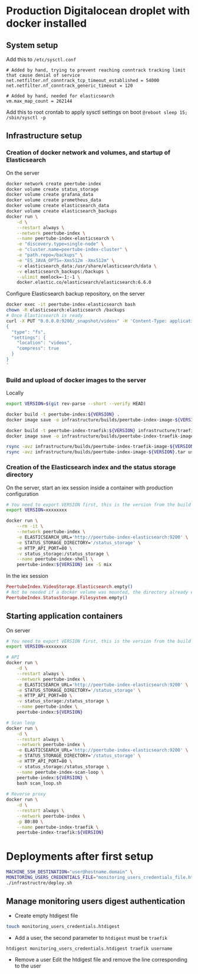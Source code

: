 # Production Digitalocean droplet with docker installed
## System setup
Add this to `/etc/sysctl.conf`
```
# Added by hand, trying to prevent reaching conntrack tracking limit that cause denial of service
net.netfilter.nf_conntrack_tcp_timeout_established = 54000
net.netfilter.nf_conntrack_generic_timeout = 120

# Added by hand, needed for elasticsearch
vm.max_map_count = 262144
```
Add this to root crontab to apply sysctl settings on boot
`@reboot sleep 15; /sbin/sysctl -p`

## Infrastructure setup
### Creation of docker network and volumes, and startup of Elasticsearch
On the server
```bash
docker network create peertube-index
docker volume create status_storage
docker volume create grafana_data
docker volume create prometheus_data
docker volume create elasticsearch_data
docker volume create elasticsearch_backups
docker run \
    -d \
    --restart always \
    --network peertube-index \
    --name peertube-index-elasticsearch \
    -e "discovery.type=single-node" \
    -e "cluster.name=peertube-index-cluster" \
    -e "path.repo=/backups" \
    -e "ES_JAVA_OPTS=-Xms512m -Xmx512m" \
    -v elasticsearch_data:/usr/share/elasticsearch/data \
    -v elasticsearch_backups:/backups \
    --ulimit memlock=-1:-1 \
    docker.elastic.co/elasticsearch/elasticsearch:6.6.0
```

Configure Elasticsearch backup repository, on the server
```bash
docker exec -it peertube-index-elasticsearch bash
chown -R elasticsearch:elasticsearch /backups
# Once Elasticsearch is ready
curl -X PUT "0.0.0.0:9200/_snapshot/videos" -H 'Content-Type: application/json' -d'
{
  "type": "fs",
  "settings": {
    "location": "videos",
    "compress": true
  }
}
'
``` 

### Build and upload of docker images to the server
Locally
```bash
export VERSION=$(git rev-parse --short --verify HEAD)

docker build -t peertube-index:${VERSION} .
docker image save -o infrastructure/builds/peertube-index-image-${VERSION}.tar peertube-index:${VERSION}

docker build -t peertube-index-traefik:${VERSION} infrastructure/traefik
docker image save -o infrastructure/builds/peertube-index-traefik-image-${VERSION}.tar peertube-index-traefik:${VERSION}

rsync -avz infrastructure/builds/peertube-index-traefik-image-${VERSION}.tar user@machine-hostname.domain:
rsync -avz infrastructure/builds/peertube-index-image-${VERSION}.tar user@machine-hostname.domain:
```

### Creation of the Elasticsearch index and the status storage directory
On the server, start an iex session inside a container with production configuration
```bash
# You need to export VERSION first, this is the version from the build step
export VERSION=xxxxxxxx

docker run \
    --rm -it \
    --network peertube-index \
    -e ELASTICSEARCH_URL='http://peertube-index-elasticsearch:9200' \
    -e STATUS_STORAGE_DIRECTORY='/status_storage' \
    -e HTTP_API_PORT=80 \
    -v status_storage:/status_storage \
    --name peertube-index-shell \
    peertube-index:${VERSION} iex -S mix
```

In the iex session
```elixir
PeertubeIndex.VideoStorage.Elasticsearch.empty()
# Not be needed if a docker volume was mounted, the directory already exists
PeertubeIndex.StatusStorage.Filesystem.empty()
```

## Starting application containers
On server
```bash
# You need to export VERSION first, this is the version from the build step
export VERSION=xxxxxxxx

# API
docker run \
    -d \
    --restart always \
    --network peertube-index \
    -e ELASTICSEARCH_URL='http://peertube-index-elasticsearch:9200' \
    -e STATUS_STORAGE_DIRECTORY='/status_storage' \
    -e HTTP_API_PORT=80 \
    -v status_storage:/status_storage \
    --name peertube-index \
    peertube-index:${VERSION}

# Scan loop
docker run \
    -d \
    --restart always \
    --network peertube-index \
    -e ELASTICSEARCH_URL='http://peertube-index-elasticsearch:9200' \
    -e STATUS_STORAGE_DIRECTORY='/status_storage' \
    -e HTTP_API_PORT=80 \
    -v status_storage:/status_storage \
    --name peertube-index-scan-loop \
    peertube-index:${VERSION} \
    bash scan_loop.sh
    
# Reverse proxy
docker run \
    -d \
    --restart always \
    --network peertube-index \
    -p 80:80 \
    --name peertube-index-traefik \
    peertube-index-traefik:${VERSION}
```

# Deployments after first setup
```bash
MACHINE_SSH_DESTINATION="user@hostname.domain" \
MONITORING_USERS_CREDENTIALS_FILE="monitoring_users_credentials_file.htdigest" \
./infrastructre/deploy.sh
```

## Manage monitoring users digest authentication
- Create empty htdigest file
```bash
touch monitoring_users_credentials.htdigest
``` 
- Add a user, the second parameter to `htdigest` must be `traefik`
```bash
htdigest monitoring_users_credentials.htdigest traefik username
``` 
- Remove a user
Edit the htdigest file and remove the line corresponding to the user
